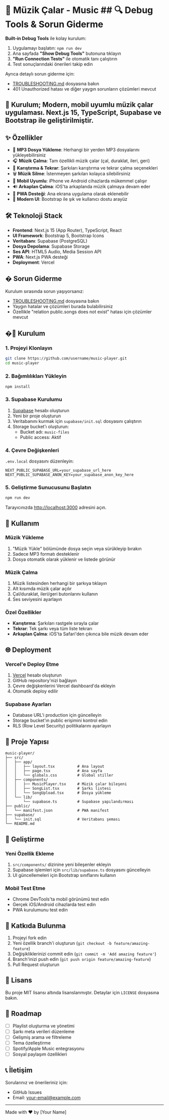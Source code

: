 # 🎵 Müzik Çalar - Music ## 🔍 Debug Tools & Sorun Giderme

**Built-in Debug Tools** ile kolay kurulum:

1. Uygulamayı başlatın: `npm run dev`
2. Ana sayfada **"Show Debug Tools"** butonuna tıklayın
3. **"Run Connection Tests"** ile otomatik tanı çalıştırın
4. Test sonuçlarındaki önerileri takip edin

Ayrıca detaylı sorun giderme için:
- [TROUBLESHOOTING.md](./TROUBLESHOOTING.md) dosyasına bakın
- 401 Unauthorized hatası ve diğer yaygın sorunların çözümleri mevcut

## 🚀 Kurulum; Modern, mobil uyumlu müzik çalar uygulaması. Next.js 15, TypeScript, Supabase ve Bootstrap ile geliştirilmiştir.

## ✨ Özellikler

- 🎵 **MP3 Dosya Yükleme**: Herhangi bir yerden MP3 dosyalarını yükleyebilirsiniz
- 🎧 **Müzik Çalma**: Tam özellikli müzik çalar (çal, duraklat, ileri, geri)
- 🔀 **Karıştırma & Tekrar**: Şarkıları karıştırma ve tekrar çalma seçenekleri
- 🗑️ **Müzik Silme**: İstenmeyen şarkıları kolayca silebilirsiniz
- 📱 **Mobil Uyumlu**: iPhone ve Android cihazlarda mükemmel çalışır
- 🔊 **Arkaplan Çalma**: iOS'ta arkaplanda müzik çalmaya devam eder
- 📲 **PWA Desteği**: Ana ekrana uygulama olarak eklenebilir
- 🎨 **Modern UI**: Bootstrap ile şık ve kullanıcı dostu arayüz

## 🛠️ Teknoloji Stack

- **Frontend**: Next.js 15 (App Router), TypeScript, React
- **UI Framework**: Bootstrap 5, Bootstrap Icons
- **Veritabanı**: Supabase (PostgreSQL)
- **Dosya Depolama**: Supabase Storage
- **Ses API**: HTML5 Audio, Media Session API
- **PWA**: Next.js PWA desteği
- **Deployment**: Vercel

## � Sorun Giderme

Kurulum sırasında sorun yaşıyorsanız:
- [TROUBLESHOOTING.md](./TROUBLESHOOTING.md) dosyasına bakın
- Yaygın hatalar ve çözümleri burada bulabilirsiniz
- Özellikle "relation public.songs does not exist" hatası için çözümler mevcut

## �🚀 Kurulum

### 1. Projeyi Klonlayın
```bash
git clone https://github.com/username/music-player.git
cd music-player
```

### 2. Bağımlılıkları Yükleyin
```bash
npm install
```

### 3. Supabase Kurulumu

1. [Supabase](https://supabase.com/) hesabı oluşturun
2. Yeni bir proje oluşturun
3. Veritabanını kurmak için `supabase/init.sql` dosyasını çalıştırın
4. Storage bucket'ı oluşturun:
   - Bucket adı: `music-files`
   - Public access: Aktif

### 4. Çevre Değişkenleri
`.env.local` dosyasını düzenleyin:
```env
NEXT_PUBLIC_SUPABASE_URL=your_supabase_url_here
NEXT_PUBLIC_SUPABASE_ANON_KEY=your_supabase_anon_key_here
```

### 5. Geliştirme Sunucusunu Başlatın
```bash
npm run dev
```

Tarayıcınızda [http://localhost:3000](http://localhost:3000) adresini açın.

## 📱 Kullanım

### Müzik Yükleme
1. "Müzik Yükle" bölümünde dosya seçin veya sürükleyip bırakın
2. Sadece MP3 formatı desteklenir
3. Dosya otomatik olarak yüklenir ve listede görünür

### Müzik Çalma
1. Müzik listesinden herhangi bir şarkıya tıklayın
2. Alt kısımda müzik çalar açılır
3. Çal/duraklat, ileri/geri butonlarını kullanın
4. Ses seviyesini ayarlayın

### Özel Özellikler
- **Karıştırma**: Şarkıları rastgele sırayla çalar
- **Tekrar**: Tek şarkı veya tüm liste tekrarı
- **Arkaplan Çalma**: iOS'ta Safari'den çıkınca bile müzik devam eder

## 🌐 Deployment

### Vercel'e Deploy Etme
1. [Vercel](https://vercel.com/) hesabı oluşturun
2. GitHub repository'nizi bağlayın
3. Çevre değişkenlerini Vercel dashboard'da ekleyin
4. Otomatik deploy edilir

### Supabase Ayarları
- Database URL'i production için güncelleyin
- Storage bucket'ın public erişimini kontrol edin
- RLS (Row Level Security) politikalarını ayarlayın

## 📂 Proje Yapısı

```
music-player/
├── src/
│   ├── app/
│   │   ├── layout.tsx          # Ana layout
│   │   ├── page.tsx            # Ana sayfa
│   │   └── globals.css         # Global stiller
│   ├── components/
│   │   ├── MusicPlayer.tsx     # Müzik çalar bileşeni
│   │   ├── SongList.tsx        # Şarkı listesi
│   │   └── SongUpload.tsx      # Dosya yükleme
│   └── lib/
│       └── supabase.ts         # Supabase yapılandırması
├── public/
│   └── manifest.json           # PWA manifest
├── supabase/
│   └── init.sql                # Veritabanı şeması
└── README.md
```

## 🔧 Geliştirme

### Yeni Özellik Ekleme
1. `src/components/` dizinine yeni bileşenler ekleyin
2. Supabase işlemleri için `src/lib/supabase.ts` dosyasını güncelleyin
3. UI güncellemeleri için Bootstrap sınıflarını kullanın

### Mobil Test Etme
- Chrome DevTools'ta mobil görünümü test edin
- Gerçek iOS/Android cihazlarda test edin
- PWA kurulumunu test edin

## 🤝 Katkıda Bulunma

1. Projeyi fork edin
2. Yeni özellik branch'i oluşturun (`git checkout -b feature/amazing-feature`)
3. Değişikliklerinizi commit edin (`git commit -m 'Add amazing feature'`)
4. Branch'inizi push edin (`git push origin feature/amazing-feature`)
5. Pull Request oluşturun

## 📄 Lisans

Bu proje MIT lisansı altında lisanslanmıştır. Detaylar için `LICENSE` dosyasına bakın.

## 🎯 Roadmap

- [ ] Playlist oluşturma ve yönetimi
- [ ] Şarkı meta verileri düzenleme
- [ ] Gelişmiş arama ve filtreleme
- [ ] Tema özelleştirme
- [ ] Spotify/Apple Music entegrasyonu
- [ ] Sosyal paylaşım özellikleri

## 📞 İletişim

Sorularınız ve önerileriniz için:
- GitHub Issues
- Email: your-email@example.com

---

Made with ❤️ by [Your Name]
